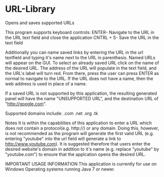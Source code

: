 # URL-Library
Opens and saves supported URLs

This program supports keyboard controls:
ENTER- Navigate to the URL in the URL text field and close the application
CNTRL + S- Save the URL in the text field

Additionally you can name saved links by entering the URL in the url textfield and typing it's name next to the 
URL in parenthesis. Named URLs will appear on the GUI. To select an already saved URL click on the name of the desired URL. The
address of the URL will populate in the text field, and the URL's label will turn red. From there, press the user can press ENTER
as normal to navigate to the URL. If the URL does not have a name, then the web address is used in place of a name. 

If a saved URL is not supported by this application, the resulting generated panel will have the name "UNSUPPORTED URL", 
and the destination URL of "http://google.com".

Supported domains include:
.com
.net
.org
.tk

Notes
It is within the capabilities of this application to enter a URL which does not contain a protocol(e.g. http://) or any domain.
Doing this, however, is not recommended as the program will generate the first valid URL (e.g. entering "youtube" into the url field
will generate a link to http://www.youtube.com). It is suggested therefore that users enter the desired website's domain in 
addition to it's name (e.g. replace "youtube" by "youtube.com") to ensure that the applcation opens the desired URL.

IMPORTANT USAGE INFORMATION
This application is currently for use on Windows Operating systems running Java 7 or newer.

